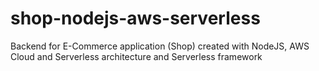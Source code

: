 # shop-nodejs-aws-serverless
Backend for E-Commerce application (Shop) created with NodeJS, AWS Cloud and Serverless architecture and Serverless framework